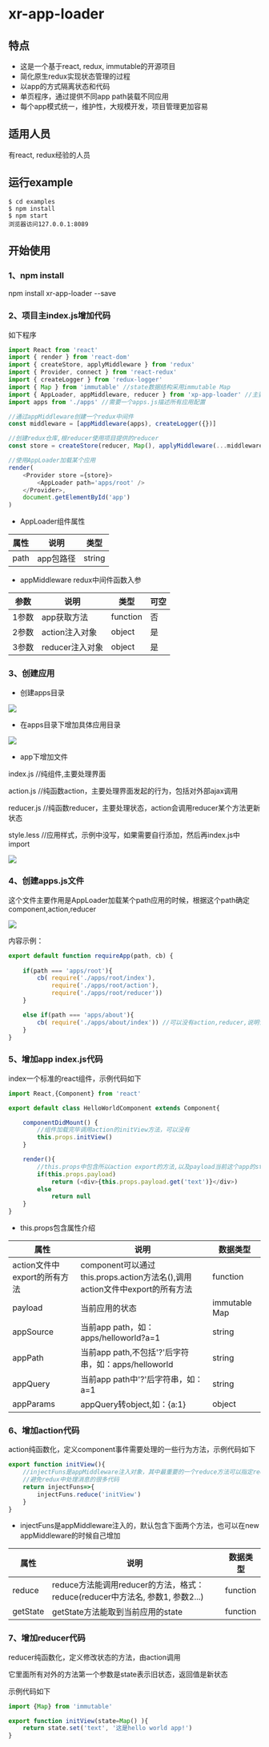 # xr-app-loader

## 特点

- 这是一个基于react, redux, immutable的开源项目
- 简化原生redux实现状态管理的过程
- 以app的方式隔离状态和代码
- 单页程序，通过提供不同app path装载不同应用
- 每个app模式统一，维护性，大规模开发，项目管理更加容易

## 适用人员

有react, redux经验的人员

## 运行example

```
$ cd examples
$ npm install
$ npm start
浏览器访问127.0.0.1:8089

```

## 开始使用

### 1、npm install

npm install xr-app-loader --save

### 2、项目主index.js增加代码

如下程序
```javascript
import React from 'react'
import { render } from 'react-dom'
import { createStore, applyMiddleware } from 'redux'
import { Provider, connect } from 'react-redux'
import { createLogger } from 'redux-logger'
import { Map } from 'immutable' //state数据结构采用immutable Map
import { AppLoader, appMiddleware, reducer } from 'xp-app-loader' //主要提供了AppLoader,appMiddleware
import apps from './apps' //需要一个apps.js描述所有应用配置

//通过appMiddleware创建一个redux中间件
const middleware = [appMiddleware(apps), createLogger({})]

//创建redux仓库,根reducer使用项目提供的reducer
const store = createStore(reducer, Map(), applyMiddleware(...middleware))

//使用AppLoader加载某个应用
render(
	<Provider store ={store}>
		<AppLoader path='apps/root' />
	</Provider>,
	document.getElementById('app')
)

```

- AppLoader组件属性

属性 | 说明 | 类型
-----|-----|-----
path | app包路径 | string

- appMiddleware redux中间件函数入参

参数 | 说明 | 类型 | 可空
-----|-----|-----|-----
1参数 | app获取方法 | function | 否
2参数 | action注入对象 | object |是
3参数 | reducer注入对象 | object |是



### 3、创建应用

- 创建apps目录

![](./images/01.PNG)

- 在apps目录下增加具体应用目录

![](./images/02.PNG)

- app下增加文件

index.js //纯组件,主要处理界面

action.js //纯函数action，主要处理界面发起的行为，包括对外部ajax调用

reducer.js //纯函数reducer，主要处理状态，action会调用reducer某个方法更新状态

style.less //应用样式，示例中没写，如果需要自行添加，然后再index.js中import

![](./images/03.PNG)

### 4、创建apps.js文件

这个文件主要作用是AppLoader加载某个path应用的时候，根据这个path确定component,action,reducer

![](./images/04.PNG)

内容示例：

```javascript
export default function requireApp(path, cb) {
    
    if(path === 'apps/root'){
        cb( require('./apps/root/index'),
            require('./apps/root/action'),
            require('./apps/root/reducer'))
    }

    else if(path === 'apps/about'){
        cb( require('./apps/about/index')) //可以没有action,reducer,说明该应用很简单不需要管理状态
    }
}

```


### 5、增加app index.js代码

index一个标准的react组件，示例代码如下

```javascript
import React,{Component} from 'react'

export default class HelloWorldComponent extends Component{

    componentDidMount() {
    	//组件加载完毕调用action的initView方法，可以没有
        this.props.initView()
    }

	render(){
		//this.props中包含所以action export的方法,以及payload当前这个app的state等
		if(this.props.payload)
			return (<div>{this.props.payload.get('text')}</div>)
		else
			return null
	}
}
```

- this.props包含属性介绍


属性 | 说明 | 数据类型
-----|-----|-----
action文件中export的所有方法 | component可以通过this.props.action方法名(),调用action文件中export的所有方法 | function
payload | 当前应用的状态 | immutable Map
appSource | 当前app path，如：apps/helloworld?a=1 | string
appPath | 当前app path,不包括'?'后字符串，如：apps/helloworld | string
appQuery | 当前app path中'?'后字符串，如：a=1 | string
appParams | appQuery转object,如：{a:1} | object

### 6、增加action代码

action纯函数化，定义component事件需要处理的一些行为方法，示例代码如下

```javascript
export function initView(){
	//injectFuns是appMiddleware注入对象，其中最重要的一个reduce方法可以指定reducer方法名就可以调用
	//避免redux中处理消息的很多代码
	return injectFuns=>{
		injectFuns.reduce('initView')
	}
}
```

- injectFuns是appMiddleware注入的，默认包含下面两个方法，也可以在new appMiddleware的时候自己增加

属性 | 说明 | 数据类型
-----|-----|-----
reduce | reduce方法能调用reducer的方法，格式：reduce(reducer中方法名, 参数1, 参数2...)|function
getState | getState方法能取到当前应用的state | function 


### 7、增加reducer代码

reducer纯函数化，定义修改状态的方法，由action调用

它里面所有对外的方法第一个参数是state表示旧状态，返回值是新状态

示例代码如下

```javascript
import {Map} from 'immutable'

export function initView(state=Map() ){
	return state.set('text', '这是hello world app!')
}
```






